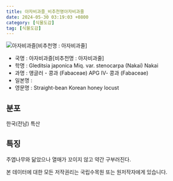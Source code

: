 ```yaml
---
title: 아자비과즐_비추천명아자비과줄
date: 2024-05-30 03:19:03 +0800
category: [식물도감]
tag: [식물도감]
---
```




![아자비과즐[비추천명 : 아자비과줄]](/fileUpload/plants/basic/Fabaceae/Gleditsia/P000007174/P000007174_220206_1_th2.jpg)
- 국명 : 아자비과즐[비추천명 : 아자비과줄]
- 학명 : Gleditsia japonica Miq. var. stenocarpa (Nakai) Nakai
- 과명 : 앵글러 - 콩과 (Fabaceae) APG Ⅳ- 콩과 (Fabaceae)
- 일본명 : 
- 영문명 : Straight-bean Korean honey locust


## 분포
한국(전남) 특산
## 특징
주엽나무와 닮았으나 열매가 꼬이지 않고 약간 구부러진다.






본 데이터에 대한 모든 저작권리는 국립수목원 또는 원저작자에게 있습니다.
